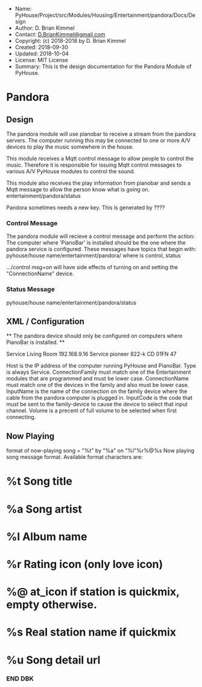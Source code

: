 * Name:      PyHouse/Project/src/Modules/Housing/Entertainment/pandora/Docs/Design
* Author:    D. Brian Kimmel
* Contact:   D.BrianKimmel@gmail.com
* Copyright: (c) 2018-2018 by D. Brian Kimmel
* Created:   2018-09-30
* Updated:   2018-10-04
* License:   MIT License
* Summary:   This is the design documentation for the Pandora Module of PyHouse.


# Pandora


## Design

The pandora module will use pianobar to receive a stream from the pandora servers.
The computer running this may be connected to one or more A/V devices to play the music somewhere in the house.

This module receives a Mqtt control message to allow people to control the music.
Therefore it is responsible for issuing Mqtt control messages to various A/V PyHouse modules to control the sound.

This module also receives the play information from pianobar and sends a Mqtt message to allow the person
know what is going on.
entertainment/pandora/status

Pandora sometimes needs a new key.
This is generated by ????


### Control Message

The pandora module will recieve a control message and perform the action:
The computer where 'PianoBar' is installed should be the one where the pandora service is configured.
These messages have topics that begin with:
		pyhouse/house name/entertainment/pandora/<action>
	where <action> is control, status

.../control msg=on will have side effects of turning on and setting the "ConnectionName" device.

### Status Message

pyhouse/house name/entertainment/pandora/status  <Payload>


## XML / Configuration

** The pandora device should only be configured on computers where PianoBar is installed. **

<PandoraSection Active="True">
    <Type>Service</Type>
    <Device Active="True" Key="0" Name="Running on pi-06-ct ">
        <Comment>Living Room</Comment>
        <Host>192.168.9.16</Host>
        <Type>Service</Type>
        <ConnectionFamily>pioneer</ConnectionFamily>
        <ConnectionName>822-k</ConnectionName>
        <InputName>CD</InputName>
        <InputCode>01FN</InputCode>
        <Volume>47</Volume>
    </Device>
</PandoraSection>

Host is the IP address of the computer running PyHouse and PianoBar.
Type is always Service.
ConnectionFamily must match one of the Entertainment modules that are programmed and must be lower case.
ConnectionName must match one of the devices in the family and also must be lower case.
InputName is the name of the connection on the family device where the cable from the pandora computer is plugged in.
InputCode is the code that must be sent to the family-device to cause the device to select that input channel.
Volume is a precent of full volume to be selected when first connecting.


## Now Playing

format of now-playing song = "%t" by "%a" on "%l"%r%@%s
Now playing song message format. Available format characters are:
# %t Song title
# %a Song artist
# %l Album name
# %r Rating icon (only love icon)
# %@ at_icon if station is quickmix, empty otherwise.
# %s Real station name if quickmix
# %u Song detail url


### END DBK
